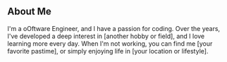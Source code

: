 ## About Me

I'm a oOftware Engineer, and I have a passion for coding. Over the years, I've developed a deep interest in [another hobby or field], and I love learning more every day. When I'm not working, you can find me [your favorite pastime], or simply enjoying life in [your location or lifestyle].

